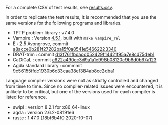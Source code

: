 For a complete CSV of test results, see [results.csv](https://github.com/skbaek/tesc/blob/itp/results.csv).

In order to replicate the test results, it is recommended that 
you use the same versions for the following programs and libraries.

- TPTP problem library : v7.4.0
- Vampire : Version [4.5.1](https://github.com/vprover/vampire/releases/tag/4.5.1), built with `make vampire_rel` 
- E : 2.5 Avongrove, commit [a8acce0b281f27282ba15f0a8541e54662223340](https://github.com/eprover/eprover/commit/a8acce0b281f27282ba15f0a8541e54662223340)
- DRAT-trim : commit [d13f761fbdacd052429f14421f95a7e8cd75deb1](https://github.com/marijnheule/drat-trim/commit/d13f761fbdacd052429f14421f95a7e8cd75deb1)
- CaDiCaL : commit [c622a490ec3d9a1a1e998b08120c9b8d0b67a123](https://github.com/arminbiere/cadical/commit/c622a490ec3d9a1a1e998b08120c9b8d0b67a123)
- Agda standard library : commmit [9c56155ffdc1930b6c33caa38ef384ab8cc2dba1](https://github.com/agda/agda-stdlib/commit/9c56155ffdc1930b6c33caa38ef384ab8cc2dba1) 

Language compiler versions were not as strictly controlled and changed from time to time.
Since no compiler-related issues were encountered, it is unlikely to be critical, but one 
of the versions used for each compiler is listed for reference. 

- swipl : version 8.2.1 for x86_64-linux
- agda : version 2.6.2-08191e6
- rustc : 1.47.0 (18bf6b4f0 2020-10-07)